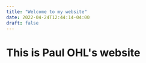 ```yaml
---
title: "Welcome to my website"
date: 2022-04-24T12:44:14-04:00
draft: false
---
```


# This is Paul OHL's website
